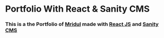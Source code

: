 # Portfolio With React & Sanity CMS

### This is a the Portfolio of [Mridul](https://github.com/Mridul2820) made with [React JS](https://reactjs.org/) and [Sanity CMS](https://www.sanity.io/)
